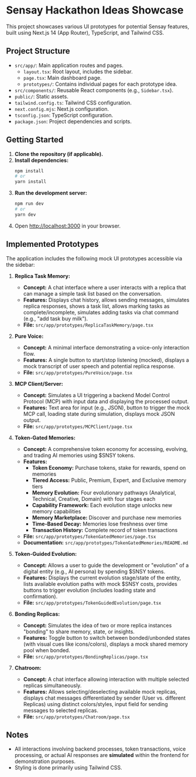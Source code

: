 # Sensay Hackathon Ideas Showcase

This project showcases various UI prototypes for potential Sensay features, built using Next.js 14 (App Router), TypeScript, and Tailwind CSS.

## Project Structure

- `src/app/`: Main application routes and pages.
  - `layout.tsx`: Root layout, includes the sidebar.
  - `page.tsx`: Main dashboard page.
  - `prototypes/`: Contains individual pages for each prototype idea.
- `src/components/`: Reusable React components (e.g., `Sidebar.tsx`).
- `public/`: Static assets.
- `tailwind.config.ts`: Tailwind CSS configuration.
- `next.config.mjs`: Next.js configuration.
- `tsconfig.json`: TypeScript configuration.
- `package.json`: Project dependencies and scripts.

## Getting Started

1.  **Clone the repository (if applicable).**
2.  **Install dependencies:**
    ```bash
    npm install
    # or
    yarn install
    ```
3.  **Run the development server:**
    ```bash
    npm run dev
    # or
    yarn dev
    ```
4.  Open [http://localhost:3000](http://localhost:3000) in your browser.

## Implemented Prototypes

The application includes the following mock UI prototypes accessible via the sidebar:

1.  **Replica Task Memory:**
    - **Concept:** A chat interface where a user interacts with a replica that can manage a simple task list based on the conversation.
    - **Features:** Displays chat history, allows sending messages, simulates replica responses, shows a task list, allows marking tasks as complete/incomplete, simulates adding tasks via chat command (e.g., "add task buy milk").
    - **File:** `src/app/prototypes/ReplicaTaskMemory/page.tsx`

2.  **Pure Voice:**
    - **Concept:** A minimal interface demonstrating a voice-only interaction flow.
    - **Features:** A single button to start/stop listening (mocked), displays a mock transcript of user speech and potential replica response.
    - **File:** `src/app/prototypes/PureVoice/page.tsx`

3.  **MCP Client/Server:**
    - **Concept:** Simulates a UI triggering a backend Model Control Protocol (MCP) with input data and displaying the processed output.
    - **Features:** Text area for input (e.g., JSON), button to trigger the mock MCP call, loading state during simulation, displays mock JSON output.
    - **File:** `src/app/prototypes/MCPClient/page.tsx`

4.  **Token-Gated Memories:**
    - **Concept:** A comprehensive token economy for accessing, evolving, and trading AI memories using $SNSY tokens.
    - **Features:** 
      - **Token Economy:** Purchase tokens, stake for rewards, spend on memories
      - **Tiered Access:** Public, Premium, Expert, and Exclusive memory tiers
      - **Memory Evolution:** Four evolutionary pathways (Analytical, Technical, Creative, Domain) with four stages each
      - **Capability Framework:** Each evolution stage unlocks new memory capabilities
      - **Memory Marketplace:** Discover and purchase new memories
      - **Time-Based Decay:** Memories lose freshness over time
      - **Transaction History:** Complete record of token transactions
    - **File:** `src/app/prototypes/TokenGatedMemories/page.tsx`
    - **Documentation:** `src/app/prototypes/TokenGatedMemories/README.md`

5.  **Token-Guided Evolution:**
    - **Concept:** Allows a user to guide the development or "evolution" of a digital entity (e.g., AI persona) by spending $SNSY tokens.
    - **Features:** Displays the current evolution stage/state of the entity, lists available evolution paths with mock $SNSY costs, provides buttons to trigger evolution (includes loading state and confirmation).
    - **File:** `src/app/prototypes/TokenGuidedEvolution/page.tsx`

6.  **Bonding Replicas:**
    - **Concept:** Simulates the idea of two or more replica instances "bonding" to share memory, state, or insights.
    - **Features:** Toggle button to switch between bonded/unbonded states (with visual cues like icons/colors), displays a mock shared memory pool when bonded.
    - **File:** `src/app/prototypes/BondingReplicas/page.tsx`

7.  **Chatroom:**
    - **Concept:** A chat interface allowing interaction with multiple selected replicas simultaneously.
    - **Features:** Allows selecting/deselecting available mock replicas, displays chat messages differentiated by sender (User vs. different Replicas) using distinct colors/styles, input field for sending messages to selected replicas.
    - **File:** `src/app/prototypes/Chatroom/page.tsx`

## Notes

- All interactions involving backend processes, token transactions, voice processing, or actual AI responses are **simulated** within the frontend for demonstration purposes.
- Styling is done primarily using Tailwind CSS.
